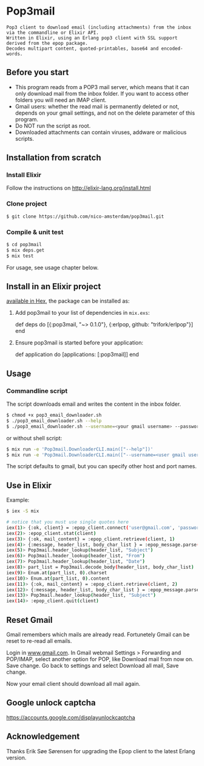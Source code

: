 # Pop3mail

    Pop3 client to download email (including attachments) from the inbox via the commandline or Elixir API.
    Written in Elixir, using an Erlang pop3 client with SSL support derived from the epop package.
    Decodes multipart content, quoted-printables, base64 and encoded-words.

## Before you start

- This program reads from a POP3 mail server, which means that it can only download mail from the inbox folder. If you want to access other folders you will need an IMAP client.
- Gmail users: whether the read mail is permanently deleted or not, depends on your gmail settings, and not on the delete parameter of this program. 
- Do NOT run the script as root.
- Downloaded attachments can contain viruses, addware or malicious scripts.

## Installation from scratch

### Install Elixir

Follow the instructions on http://elixir-lang.org/install.html

### Clone project

```sh
$ git clone https://github.com/nico-amsterdam/pop3mail.git
```

### Compile & unit test

```sh
$ cd pop3mail
$ mix deps.get
$ mix test
```

For usage, see usage chapter below.

## Install in an Elixir project

[available in Hex](https://hex.pm/docs/publish), the package can be installed as:

  1. Add pop3mail to your list of dependencies in `mix.exs`:

        def deps do
          [{:pop3mail, "~> 0.1.0"}, 
           {:erlpop, github: "trifork/erlpop"}]
        end

  2. Ensure pop3mail is started before your application:

        def application do
          [applications: [:pop3mail]]
        end

## Usage

### Commandline script

The script downloads email and writes the content in the inbox folder.
 
```sh
$ chmod +x pop3_email_downloader.sh
$ ./pop3_email_downloader.sh --help
$ ./pop3_email_downloader.sh --username=<your gmail username> --password=<your gmail password> --max=10 --raw
```

or without shell script:

```sh
$ mix run -e 'Pop3mail.DownloaderCLI.main(["--help"])'
$ mix run -e 'Pop3mail.DownloaderCLI.main(["--username=<user gmail username>", "--password=<your gmail password>", "--max=10", "--raw"])'
```

The script defaults to gmail, but you can specify other host and port names.

## Use in Elixir

Example:

```sh
$ iex -S mix

# notice that you must use single quotes here
iex(1)> {:ok, client} = :epop_client.connect('user@gmail.com', 'password', [{:addr, 'pop.gmail.com'},{:port,995},:ssl])
iex(2)> :epop_client.stat(client) 
iex(3)> {:ok, mail_content} = :epop_client.retrieve(client, 1) 
iex(4)> {:message, header_list, body_char_list } = :epop_message.parse(mail_content)
iex(5)> Pop3mail.header_lookup(header_list, "Subject")
iex(6)> Pop3mail.header_lookup(header_list, "From")
iex(7)> Pop3mail.header_lookup(header_list, "Date")
iex(8)> part_list = Pop3mail.decode_body(header_list, body_char_list)
iex(9)> Enum.at(part_list, 0).charset 
iex(10)> Enum.at(part_list, 0).content 
iex(11)> {:ok, mail_content} = :epop_client.retrieve(client, 2) 
iex(12)> {:message, header_list, body_char_list } = :epop_message.parse(mail_content)
iex(13)> Pop3mail.header_lookup(header_list, "Subject")
iex(14)> :epop_client.quit(client)
```

## Reset Gmail

Gmail remembers which mails are already read. Fortunetely Gmail can be reset to re-read all emails.

Login in www.gmail.com.
In Gmail webmail Settings > Forwarding and POP/IMAP, select another option for POP,
like Download mail from now on. Save change. 
Go back to settings and select Download all mail, Save change.

Now your email client should download all mail again.

## Google unlock captcha

https://accounts.google.com/displayunlockcaptcha


## Acknowledgement

Thanks Erik Søe Sørensen for upgrading the Epop client to the latest Erlang version.
